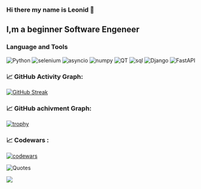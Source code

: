 ### Hi there my name is Leonid 👋
## I,m a beginner Software Engeneer


### Language and Tools
![Python](https://img.shields.io/badge/Pyhton-090909?style=flat-square&logo=Python)
![selenium](https://img.shields.io/badge/Selenium-355e41?style=flat-square&logo=Selenium)
![asyncio](https://img.shields.io/badge/asyncio-090909?style=flat-square&logo=Python)
![numpy](https://img.shields.io/badge/numpy-7b7196?style=flat-square&logo=numpy)
![QT](https://img.shields.io/badge/QT-355e41?style=flat-square&logo=qt)
![sql](https://img.shields.io/badge/PostgreSQL-1c291f?style=flat-square&logo=PostgreSQL)
![Django](https://img.shields.io/badge/Django-1c291f?style=flat-square&logo=Django)
![FastAPI](https://img.shields.io/badge/FastAPI-1c291f?style=flat-square&logo=FastAPI)


### 📈 GitHub Activity Graph:
[![GitHub Streak](https://streak-stats.demolab.com/?user=gehat)](https://git.io/streak-stats)

### 📈 GitHub achivment Graph:
[![trophy](https://github-profile-trophy.vercel.app/?username=gehat&theme=onedark)](https://github.com/ryo-ma/github-profile-trophy)
### 📈 Codewars :
[![codewars](https://www.codewars.com/users/gehat/badges/large)](https://www.codewars.com/users/gehat)   

![Quotes](https://quotes-github-readme.vercel.app/api?type=horizontal&theme=dark)

![](https://komarev.com/ghpvc/?username=gehate&color=green)
